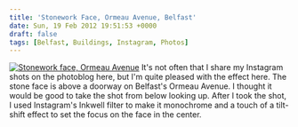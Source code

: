 ```yaml
---
title: 'Stonework Face, Ormeau Avenue, Belfast'
date: Sun, 19 Feb 2012 19:51:53 +0000
draft: false
tags: [Belfast, Buildings, Instagram, Photos]
---
```


[![Stonework face, Ormeau Avenue](http://gerard.interwebworld.co.uk/files/2012/02/stonework-face.jpg)](http://gerard.interwebworld.co.uk/files/2012/02/stonework-face.jpg) It's not often that I share my Instagram shots on the photoblog here, but I'm quite pleased with the effect here. The stone face is above a doorway on Belfast's Ormeau Avenue. I thought it would be good to take the shot from below looking up. After I took the shot, I used Instagram's Inkwell filter to make it monochrome and a touch of a tilt-shift effect to set the focus on the face in the center.